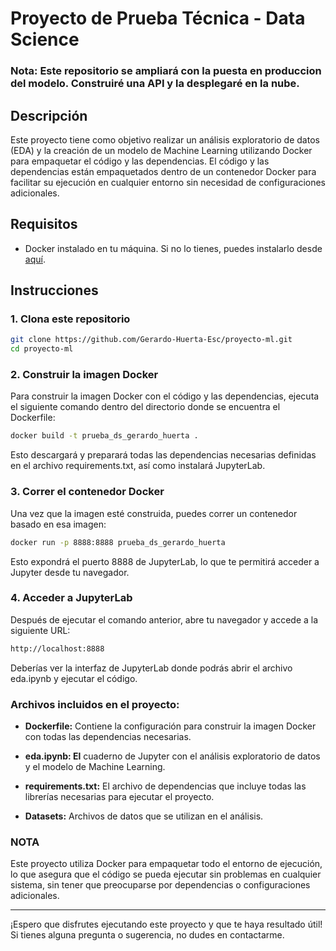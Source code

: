 # Proyecto de Prueba Técnica - Data Science

### Nota: Este repositorio se ampliará con la puesta en produccion del modelo. Construiré una API y la desplegaré en la nube.

## Descripción
Este proyecto tiene como objetivo realizar un análisis exploratorio de datos (EDA) y la creación de un modelo de Machine Learning utilizando Docker para empaquetar el código y las dependencias. El código y las dependencias están empaquetados dentro de un contenedor Docker para facilitar su ejecución en cualquier entorno sin necesidad de configuraciones adicionales.

## Requisitos
- Docker instalado en tu máquina. Si no lo tienes, puedes instalarlo desde [aquí](https://www.docker.com/get-started).

## Instrucciones

### 1. Clona este repositorio

```bash
git clone https://github.com/Gerardo-Huerta-Esc/proyecto-ml.git
cd proyecto-ml
```
### 2. Construir la imagen Docker

Para construir la imagen Docker con el código y las dependencias, ejecuta el siguiente comando dentro del directorio donde se encuentra el Dockerfile:


```bash
docker build -t prueba_ds_gerardo_huerta .

```
Esto descargará y preparará todas las dependencias necesarias definidas en el archivo requirements.txt, así como instalará JupyterLab.

### 3. Correr el contenedor Docker
Una vez que la imagen esté construida, puedes correr un contenedor basado en esa imagen:

```bash
docker run -p 8888:8888 prueba_ds_gerardo_huerta

```
Esto expondrá el puerto 8888 de JupyterLab, lo que te permitirá acceder a Jupyter desde tu navegador.

### 4. Acceder a JupyterLab
Después de ejecutar el comando anterior, abre tu navegador y accede a la siguiente URL:

```bash
http://localhost:8888

```
Deberías ver la interfaz de JupyterLab donde podrás abrir el archivo eda.ipynb y ejecutar el código.

### Archivos incluidos en el proyecto:


- **Dockerfile:** Contiene la configuración para construir la imagen Docker con todas las dependencias necesarias.

- **eda.ipynb: El** cuaderno de Jupyter con el análisis exploratorio de datos y el modelo de Machine Learning.

- **requirements.txt:** El archivo de dependencias que incluye todas las librerías necesarias para ejecutar el proyecto.

- **Datasets:** Archivos de datos que se utilizan en el análisis.

### NOTA

Este proyecto utiliza Docker para empaquetar todo el entorno de ejecución, lo que asegura que el código se pueda ejecutar sin problemas en cualquier sistema, sin tener que preocuparse por dependencias o configuraciones adicionales.

_____________

¡Espero que disfrutes ejecutando este proyecto y que te haya resultado útil! Si tienes alguna pregunta o sugerencia, no dudes en contactarme.
